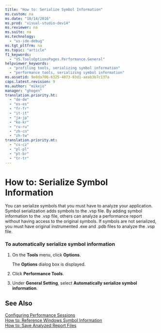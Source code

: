 ```yaml
---
title: "How to: Serialize Symbol Information"
ms.custom: na
ms.date: "10/14/2016"
ms.prod: "visual-studio-dev14"
ms.reviewer: na
ms.suite: na
ms.technology: 
  - "vs-ide-debug"
ms.tgt_pltfrm: na
ms.topic: "article"
f1_keywords: 
  - "VS.ToolsOptionsPages.Performance.General"
helpviewer_keywords: 
  - "profiling tools, serializing symbol information"
  - "performance tools, serializing symbol information"
ms.assetid: 9e0da706-6325-4073-83d1-aeab3b7c137a
caps.latest.revision: 9
ms.author: "mikejo"
manager: "ghogen"
translation.priority.ht: 
  - "de-de"
  - "es-es"
  - "fr-fr"
  - "it-it"
  - "ja-jp"
  - "ko-kr"
  - "ru-ru"
  - "zh-cn"
  - "zh-tw"
translation.priority.mt: 
  - "cs-cz"
  - "pl-pl"
  - "pt-br"
  - "tr-tr"
---
```

# How to: Serialize Symbol Information
You can serialize symbols that you must have to analyze your application. Symbol serialization adds symbols to the .vsp file. By adding symbol information to the .vsp file, others can analyze a performance report without having access to the original symbols. If symbols are not serialized, you must have original instrumented .exe and .pdb files to analyze the .vsp file.  
  
### To automatically serialize symbol information  
  
1.  On the **Tools** menu, click **Options**.  
  
     The **Options** dialog box is displayed.  
  
2.  Click **Performance Tools**.  
  
3.  Under **General Setting**, select **Automatically serialize symbol information**.  
  
## See Also  
 [Configuring Performance Sessions](../profiling/configuring-performance-sessions.md)   
 [How to: Reference Windows Symbol Information](../profiling/how-to--reference-windows-symbol-information.md)   
 [How to: Save Analyzed Report Files](assetId:///0340ddde-caf4-48ac-8af3-d15dcdade556)